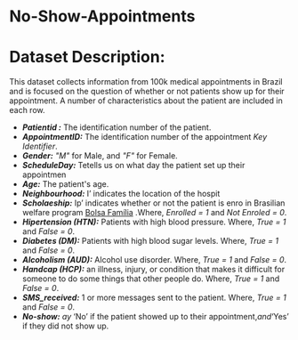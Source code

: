 # No-Show-Appointments
# Dataset Description:
This dataset collects information from 100k medical appointments in Brazil and is focused on the question of whether or not patients show up for their appointment. A number of characteristics about the patient are included in each row.
* ***Patientid :*** The identification number of the patient.
* ***AppointmentID:*** The identification number of the appointment _Key Identifier_.
* ***Gender:*** _"M"_ for Male, and _"F"_ for Female.
* ***ScheduleDay:*** Tetells us on what day the patient set up their appointmen
* ***Age:*** The patient's age.
* ***Neighbourhood:*** I’ indicates the location of the hospit
* ***Scholaeship:*** Ip’ indicates whether or not the patient is enro in Brasilian welfare program [Bolsa Família](https://www.google.com/url?q=https://en.wikipedia.org/wiki/Bolsa_Fam%25C3%25ADlia&sa=D&source=editors&ust=1724087817860577&usg=AOvVaw2Q_qcF1o_XPTswzKDAbl1Q) .Where, _Enrolled = 1_ and _Not Enroled = 0_.
* ***Hipertension (HTN):*** Patients with high blood pressure. Where, _True = 1_ and _False = 0_.
* ***Diabetes (DM):*** Patients with high blood sugar levels. Where, _True = 1_ and _False = 0_.
* ***Alcoholism (AUD):*** Alcohol use disorder. Where, _True = 1_ and _False = 0_.
* ***Handcap (HCP):*** an illness, injury, or condition that makes it difficult for someone to do some things that other people do. Where, _True = 1_ and _False = 0_.
* ***SMS_received:*** 1 or more messages sent to the patient. Where, _True = 1_ and _False = 0_.
* ***No-show:*** _ay_ ‘No’ if the patient showed up to their appointment,_and_‘Yes’ if they did not show up.